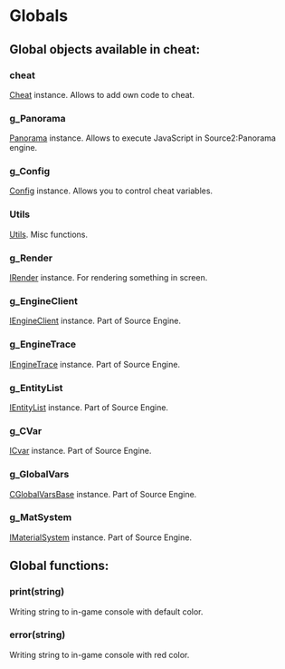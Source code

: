 # Globals

## Global objects available in cheat:

### cheat

[Cheat](cheat.md) instance. Allows to add own code to cheat.

### g\_Panorama

[Panorama](panorama.md) instance. Allows to execute JavaScript in Source2:Panorama engine.

### g\_Config

[Config](https://github.com/neverlosecc/api-documentation/tree/3c0c32d4983479d96d233701c33cf7dec63afbb4/Config/README.md) instance. Allows you to control cheat variables.

### Utils

[Utils](utils.md). Misc functions.

### g\_Render

[IRender](irender.md) instance. For rendering something in screen.

### g\_EngineClient

[IEngineClient](iengineclient.md) instance. Part of Source Engine.

### g\_EngineTrace

[IEngineTrace](https://github.com/neverlosecc/api-documentation/tree/3c0c32d4983479d96d233701c33cf7dec63afbb4/IEngineTrace.md) instance. Part of Source Engine.

### g\_EntityList

[IEntityList](ientitylist.md) instance. Part of Source Engine.

### g\_CVar

[ICvar](icvar.md) instance. Part of Source Engine.

### g\_GlobalVars

[CGlobalVarsBase](cglobalvarsbase.md) instance. Part of Source Engine.

### g\_MatSystem

[IMaterialSystem](imaterialsystem.md) instance. Part of Source Engine.

## Global functions:

### print\(string\)

Writing string to in-game console with default color.

### error\(string\)

Writing string to in-game console with red color.

